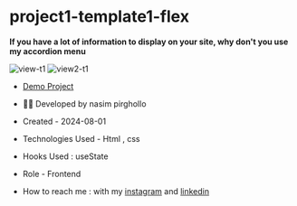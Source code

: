 # project1-template1-flex

**If you have a lot of information to display on your site, why don't you use my accordion menu**

![view-t1](https://github.com/Nasim1380p/project1-template1-flex/assets/155636802/027cb01a-98f2-4683-b1fc-81455f01826f)
![view2-t1](https://github.com/Nasim1380p/project1-template1-flex/assets/155636802/a225379f-4ac9-4450-88e2-1b5b12e382d7)

- [Demo Project](https://nasim1380p.github.io/project1-template1-flex/)

- 👩‍🎓 Developed by nasim pirghollo

- Created - 2024-08-01

- Technologies Used - Html , css 

- Hooks Used : useState 

- Role - Frontend

- How to reach me : with my [instagram](https://www.instagram.com/nasim-pirghollo-web) and [linkedin](https://www.linkedin.com/in/nasim-pirghollo-a783952a9/)
